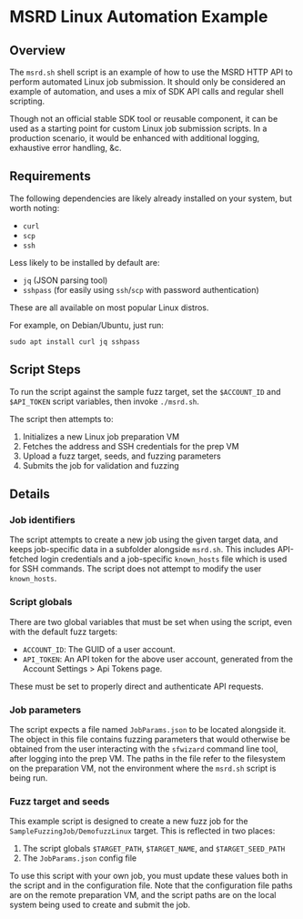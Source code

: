 # MSRD Linux Automation Example

## Overview

The `msrd.sh` shell script is an example of how to use the MSRD HTTP API to
perform automated Linux job submission. It should only be considered an example
of automation, and uses a mix of SDK API calls and regular shell scripting.

Though not an official stable SDK tool or reusable component, it can be used as
a starting point for custom Linux job submission scripts. In a production
scenario, it would be enhanced with additional logging, exhaustive error
handling, &c.

## Requirements

The following dependencies are likely already installed on your system, but
worth noting:

- `curl`
- `scp`
- `ssh`

Less likely to be installed by default are:

- `jq` (JSON parsing tool)
- `sshpass` (for easily using `ssh`/`scp` with password authentication)

These are all available on most popular Linux distros.

For example, on Debian/Ubuntu, just run:

```
sudo apt install curl jq sshpass
```

## Script Steps

To run the script against the sample fuzz target, set the `$ACCOUNT_ID` and
`$API_TOKEN` script variables, then invoke `./msrd.sh`.

The script then attempts to:

1. Initializes a new Linux job preparation VM
1. Fetches the address and SSH credentials for the prep VM
1. Upload a fuzz target, seeds, and fuzzing parameters
1. Submits the job for validation and fuzzing

## Details

### Job identifiers

The script attempts to create a new job using the given target data, and keeps
job-specific data in a subfolder alongside `msrd.sh`. This includes API-fetched
login credentials and a job-specific `known_hosts` file which is used for SSH
commands. The script does not attempt to modify the user `known_hosts`.

### Script globals

There are two global variables that must be set when using the script, even with
the default fuzz targets:

- `ACCOUNT_ID`: The GUID of a user account.
- `API_TOKEN`: An API token for the above user account, generated from the
  Account Settings > Api Tokens page.

These must be set to properly direct and authenticate API requests.

### Job parameters

The script expects a file named `JobParams.json` to be located alongside it. The
object in this file contains fuzzing parameters that would otherwise be obtained
from the user interacting with the `sfwizard` command line tool, after logging
into the prep VM. The paths in the file refer to the filesystem on the
preparation VM, not the environment where the `msrd.sh` script is being run.

### Fuzz target and seeds

This example script is designed to create a new fuzz job for the
`SampleFuzzingJob/DemofuzzLinux` target. This is reflected in two places:

1. The script globals `$TARGET_PATH`, `$TARGET_NAME`, and `$TARGET_SEED_PATH`
1. The `JobParams.json` config file

To use this script with your own job, you must update these values both in the
script and in the configuration file. Note that the configuration file paths are
on the remote preparation VM, and the script paths are on the local system being
used to create and submit the job.
